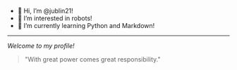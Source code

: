 - 👋 Hi, I’m @jublin21!
- 👀 I’m interested in robots!
- 🌱 I’m currently learning Python and Markdown!
---
 _Welcome to my profile!_ 
 
 > "With great power comes great responsibility."
